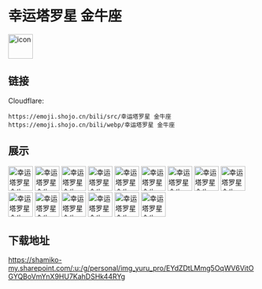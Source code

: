 # 幸运塔罗星 金牛座
<img src="https://emoji.shojo.cn/bili/src/幸运塔罗星 金牛座/icon.png" width="50" height="50" alt="icon">

## 链接
Cloudflare:
```
https://emoji.shojo.cn/bili/src/幸运塔罗星 金牛座
https://emoji.shojo.cn/bili/webp/幸运塔罗星 金牛座
```
## 展示
<img src="https://emoji.shojo.cn/bili/src/幸运塔罗星 金牛座/幸运塔罗星 金牛座-上岸成功.png" width="50" height="50" alt="幸运塔罗星 金牛座-上岸成功">
<img src="https://emoji.shojo.cn/bili/src/幸运塔罗星 金牛座/幸运塔罗星 金牛座-水逆退散.png" width="50" height="50" alt="幸运塔罗星 金牛座-水逆退散">
<img src="https://emoji.shojo.cn/bili/src/幸运塔罗星 金牛座/幸运塔罗星 金牛座-天官赐福.png" width="50" height="50" alt="幸运塔罗星 金牛座-天官赐福">
<img src="https://emoji.shojo.cn/bili/src/幸运塔罗星 金牛座/幸运塔罗星 金牛座-天选之子.png" width="50" height="50" alt="幸运塔罗星 金牛座-天选之子">
<img src="https://emoji.shojo.cn/bili/src/幸运塔罗星 金牛座/幸运塔罗星 金牛座-财运爆棚.png" width="50" height="50" alt="幸运塔罗星 金牛座-财运爆棚">
<img src="https://emoji.shojo.cn/bili/src/幸运塔罗星 金牛座/幸运塔罗星 金牛座-钱来.png" width="50" height="50" alt="幸运塔罗星 金牛座-钱来">
<img src="https://emoji.shojo.cn/bili/src/幸运塔罗星 金牛座/幸运塔罗星 金牛座-老哥稳.png" width="50" height="50" alt="幸运塔罗星 金牛座-老哥稳">
<img src="https://emoji.shojo.cn/bili/src/幸运塔罗星 金牛座/幸运塔罗星 金牛座-牛牛牛.png" width="50" height="50" alt="幸运塔罗星 金牛座-牛牛牛">
<img src="https://emoji.shojo.cn/bili/src/幸运塔罗星 金牛座/幸运塔罗星 金牛座-有好吃的.png" width="50" height="50" alt="幸运塔罗星 金牛座-有好吃的">
<img src="https://emoji.shojo.cn/bili/src/幸运塔罗星 金牛座/幸运塔罗星 金牛座-撤回.png" width="50" height="50" alt="幸运塔罗星 金牛座-撤回">
<img src="https://emoji.shojo.cn/bili/src/幸运塔罗星 金牛座/幸运塔罗星 金牛座-买.png" width="50" height="50" alt="幸运塔罗星 金牛座-买">
<img src="https://emoji.shojo.cn/bili/src/幸运塔罗星 金牛座/幸运塔罗星 金牛座-打钱.png" width="50" height="50" alt="幸运塔罗星 金牛座-打钱">
<img src="https://emoji.shojo.cn/bili/src/幸运塔罗星 金牛座/幸运塔罗星 金牛座-馋.png" width="50" height="50" alt="幸运塔罗星 金牛座-馋">
<img src="https://emoji.shojo.cn/bili/src/幸运塔罗星 金牛座/幸运塔罗星 金牛座-炫我嘴里.png" width="50" height="50" alt="幸运塔罗星 金牛座-炫我嘴里">
<img src="https://emoji.shojo.cn/bili/src/幸运塔罗星 金牛座/幸运塔罗星 金牛座-金牛座.png" width="50" height="50" alt="幸运塔罗星 金牛座-金牛座">

## 下载地址

https://shamiko-my.sharepoint.com/:u:/g/personal/img_yuru_pro/EYdZDtLMmg5OqWV6VitOGYQBoVmYnX9HU7KahDSHk44RYg
